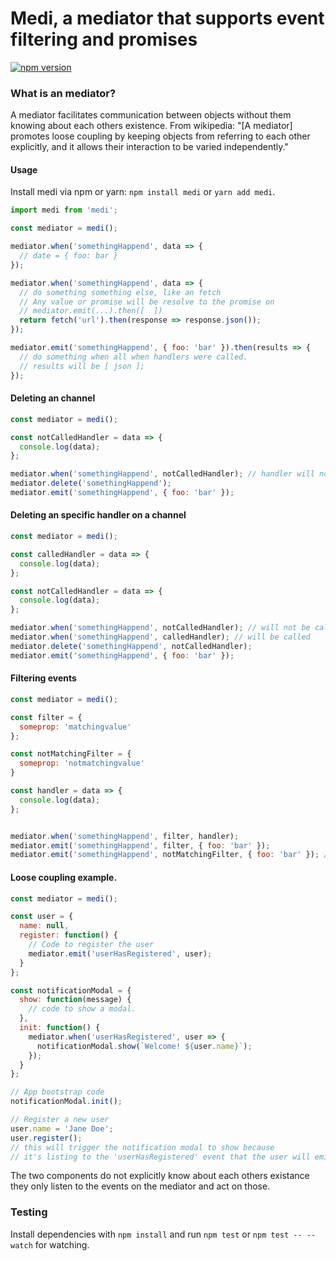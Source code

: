 # Medi, a mediator that supports event filtering and promises

[![npm version](https://badge.fury.io/js/medi.svg)](https://www.npmjs.com/package/medi)

### What is an mediator?

A mediator facilitates communication between objects without them knowing about each others existence. From wikipedia: "[A mediator] promotes loose coupling by keeping objects from referring to each other explicitly, and it allows their interaction to be varied independently."

#### Usage

Install medi via npm or yarn: `npm install medi` or `yarn add medi`.

```js
import medi from 'medi';

const mediator = medi();

mediator.when('somethingHappend', data => {
  // date = { foo: bar }
});

mediator.when('somethingHappend', data => {
  // do something something else, like an fetch
  // Any value or promise will be resolve to the promise on
  // mediator.emit(...).then([  ])
  return fetch('url').then(response => response.json());
});

mediator.emit('somethingHappend', { foo: 'bar' }).then(results => {
  // do something when all when handlers were called.
  // results will be [ json ];
});
```

#### Deleting an channel

```js
const mediator = medi();

const notCalledHandler = data => {
  console.log(data);
};

mediator.when('somethingHappend', notCalledHandler); // handler will not be called
mediator.delete('somethingHappend');
mediator.emit('somethingHappend', { foo: 'bar' });
```

#### Deleting an specific handler on a channel

```js
const mediator = medi();

const calledHandler = data => {
  console.log(data);
};

const notCalledHandler = data => {
  console.log(data);
};

mediator.when('somethingHappend', notCalledHandler); // will not be called
mediator.when('somethingHappend', calledHandler); // will be called
mediator.delete('somethingHappend', notCalledHandler);
mediator.emit('somethingHappend', { foo: 'bar' });
```

#### Filtering events
```js
const mediator = medi();

const filter = {
  someprop: 'matchingvalue'
};

const notMatchingFilter = {
  someprop: 'notmatchingvalue'
}

const handler = data => {
  console.log(data);
};


mediator.when('somethingHappend', filter, handler);
mediator.emit('somethingHappend', filter, { foo: 'bar' });
mediator.emit('somethingHappend', notMatchingFilter, { foo: 'bar' }); // will not trigger the handler
```

#### Loose coupling example.

```js
const mediator = medi();

const user = {
  name: null,
  register: function() {
    // Code to register the user
    mediator.emit('userHasRegistered', user);
  }
};

const notificationModal = {
  show: function(message) {
    // code to show a modal.
  },
  init: function() {
    mediator.when('userHasRegistered', user => {
      notificationModal.show(`Welcome! ${user.name}`);
    });
  }
};

// App bootstrap code
notificationModal.init();

// Register a new user
user.name = 'Jane Doe';
user.register();
// this will trigger the notification modal to show because
// it's listing to the 'userHasRegistered' event that the user will emit.
```
The two components do not explicitly know about each others existance they only listen to
the events on the mediator and act on those.

### Testing

Install dependencies with `npm install` and run `npm test` or `npm test -- --watch` for watching.
